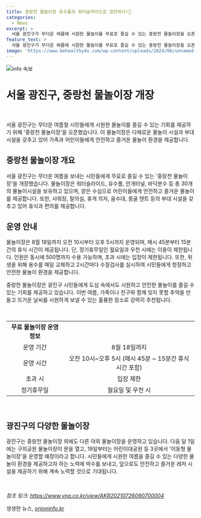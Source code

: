 ```yaml
---
title: 중랑천 물놀이장 유수풀과 워터슬라이드로 장만하다!🌊
categories:
  - News
excerpt: >
  서울 광진구가 무더운 여름에 시원한 물놀이를 무료로 즐길 수 있는 중랑천 물놀이장을 오픈했다. 1,685㎡ 면적에 30개의 물놀이시설과 부대시설을 갖췄으며, 이용 시간은 오전 10시부터 오후 5시까지이다. 월요일과 우천 시에는 이용이 제한되며, 안전요원이 상시 배치돼 안전을 관리한다. 물놀이장은 8월 18일까지 운영되며, 구청장은 가족과 친구들과 함께 무더운 여름을 즐겁게 보내길 바란다고 말했다.
feature_text: >
  서울 광진구가 무더운 여름에 시원한 물놀이를 무료로 즐길 수 있는 중랑천 물놀이장을 오픈했다. 1,685㎡ 면적에 30개의 물놀이시설과 부대시설을 갖췄으며, 이용 시간은 오전 10시부터 오후 5시까지이다. 월요일과 우천 시에는 이용이 제한되며, 안전요원이 상시 배치돼 안전을 관리한다. 물놀이장은 8월 18일까지 운영되며, 구청장은 가족과 친구들과 함께 무더운 여름을 즐겁게 보내길 바란다고 말했다.
image: 'https://www.behealthy4u.com/wp-content/uploads/2024/06/unnamed-file.png'
---
```


<p><img src="https://www.behealthy4u.com/wp-content/uploads/2024/06/unnamed-file.png" alt="info 속보" /></p>

<h1 data-ke-size="size26">서울 광진구, 중랑천 물놀이장 개장</h1>

<p data-ke-size="size16">&nbsp;</p>

<p>서울 광진구는 무더운 여름철 시민들에게 시원한 물놀이를 즐길 수 있는 기회를 제공하기 위해 '중랑천 물놀이장'을 오픈했습니다. 이 물놀이장은 다채로운 물놀이 시설과 부대 시설을 갖추고 있어 가족과 어린이들에게 안전하고 즐거운 물놀이 환경을 제공합니다.</p>

<h2 data-ke-size="size24">중랑천 물놀이장 개요</h2>

<p>서울 광진구는 무더운 여름을 보내는 시민들에게 무료로 즐길 수 있는 '중랑천 물놀이장'을 개장했습니다. 물놀이장은 워터슬라이드, 유수풀, 안개터널, 바닥분수 등 총 30개의 물놀이시설을 보유하고 있으며, 얕은 수심으로 어린이들에게 안전하고 즐거운 물놀이를 제공합니다. 또한, 샤워장, 탈의실, 휴게 의자, 음수대, 몽골 텐트 등의 부대 시설을 갖추고 있어 휴식과 편의를 제공합니다. </p>

<h2 data-ke-size="size24">운영 안내</h2>

<p>물놀이장은 8월 18일까지 오전 10시부터 오후 5시까지 운영되며, 매시 45분부터 15분간의 휴식 시간이 제공됩니다. 단, 정기휴무일인 월요일과 우천 시에는 이용이 제한됩니다. 인원은 동시에 500명까지 수용 가능하며, 초과 시에는 입장이 제한됩니다. 또한, 위생을 위해 용수를 매일 교체하고 2시간마다 수질검사를 실시하여 시민들에게 청정하고 안전한 물놀이 환경을 제공합니다.</p>

<p>중랑천 물놀이장은 광진구 시민들에게 도심 속에서도 시원하고 안전한 물놀이를 즐길 수 있는 기회를 제공하고 있습니다. 이번 여름, 가족이나 친구와 함께 잊지 못할 추억을 만들고 뜨거운 날씨를 시원하게 보낼 수 있는 훌륭한 장소로 강력히 추천됩니다.</p>

<p data-ke-size="size16">&nbsp;</p>

<table>
  <tbody>
    <tr>
      <td style="text-align: center; height: 17px;"><b>무료 물놀이장 운영 정보</b></td>
    </tr>
    <tr>
      <td style="text-align: center;">운영 기간</td>
      <td style="text-align: center;">8월 18일까지</td>
    </tr>
    <tr>
      <td style="text-align: center;">운영 시간</td>
      <td style="text-align: center;">오전 10시~오후 5시 (매시 45분 ~ 15분간 휴식 시간 포함)</td>
    </tr>
    <tr>
      <td style="text-align: center;">초과 시</td>
      <td style="text-align: center;">입장 제한</td>
    </tr>
    <tr>
      <td style="text-align: center;">정기휴무일</td>
      <td style="text-align: center;">월요일 및 우천 시</td>
    </tr>
  </tbody>
</table>

<p data-ke-size="size16">&nbsp;</p>

<h2 data-ke-size="size24">광진구의 다양한 물놀이장</h2>

<p>광진구는 중랑천 물놀이장 외에도 다른 야외 물놀이장을 운영하고 있습니다. 다음 달 1일에는 구의공원 물놀이장이 문을 열고, 19일부터는 어린이대공원 등 3곳에서 '이동형 물놀이장'을 운영할 예정이라고 합니다. 시민들에게 시원한 여름을 즐길 수 있는 다양한 물놀이 환경을 제공하고자 하는 노력에 박수를 보내고, 앞으로도 안전하고 즐거운 레저 시설을 제공하기 위해 계속 노력할 것으로 기대됩니다.</p>

<p data-ke-size="size16">&nbsp;</p>

<p><em>참조 링크: <a href='https://www.yna.co.kr/view/AKR20210726090700004' target="_blank">https://www.yna.co.kr/view/AKR20210726090700004</a></em></p>
생생한 뉴스, <a href="https://onioninfo.kr" rel="dofollow">onioninfo.kr</a>


